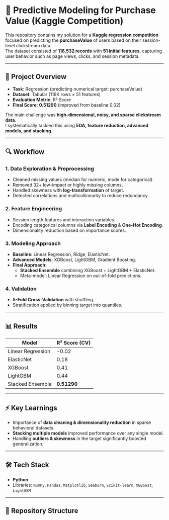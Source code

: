 # 🛒 Predictive Modeling for Purchase Value (Kaggle Competition)

This repository contains my solution for a **Kaggle regression competition** focused on predicting the **purchaseValue** of users based on their session-level clickstream data.  
The dataset consisted of **116,532 records** with **51 initial features**, capturing user behavior such as page views, clicks, and session metadata.

---

## 🚀 Project Overview
- **Task**: Regression (predicting numerical target: purchaseValue)  
- **Dataset**: Tabular (116K rows × 51 features)  
- **Evaluation Metric**: R² Score  
- **Final Score**: **0.51290** (improved from baseline 0.02)  

The main challenge was **high-dimensional, noisy, and sparse clickstream data**.  
I systematically tackled this using **EDA, feature reduction, advanced models, and stacking**.

---

## 🔍 Workflow

### 1. Data Exploration & Preprocessing
- Cleaned missing values (median for numeric, mode for categorical).
- Removed 32+ low-impact or highly missing columns.  
- Handled skewness with **log-transformation** of target.  
- Detected correlations and multicollinearity to reduce redundancy.  

### 2. Feature Engineering
- Session length features and interaction variables.  
- Encoding categorical columns via **Label Encoding** & **One-Hot Encoding**.  
- Dimensionality reduction based on importance scores.  

### 3. Modeling Approach
- **Baseline**: Linear Regression, Ridge, ElasticNet.  
- **Advanced Models**: XGBoost, LightGBM, Gradient Boosting.  
- **Final Approach**:  
  - **Stacked Ensemble** combining XGBoost + LightGBM + ElasticNet.  
  - Meta-model: Linear Regression on out-of-fold predictions.  

### 4. Validation
- **5-Fold Cross-Validation** with shuffling.  
- Stratification applied by binning target into quantiles.  

---

## 📊 Results
| Model                 | R² Score (CV) |
|------------------------|---------------|
| Linear Regression      | -0.02         |
| ElasticNet             | 0.18          |
| XGBoost                | 0.41          |
| LightGBM               | 0.44          |
| Stacked Ensemble       | **0.51290**   |

---

## ⚡ Key Learnings
- Importance of **data cleaning & dimensionality reduction** in sparse behavioral datasets.  
- **Stacking multiple models** improved performance over any single model.  
- Handling **outliers & skewness** in the target significantly boosted generalization.  

---

## 🛠️ Tech Stack
- **Python**  
- Libraries: `NumPy`, `Pandas`, `Matplotlib`, `Seaborn`, `Scikit-learn`, `XGBoost`, `LightGBM`  

---

## 📂 Repository Structure

